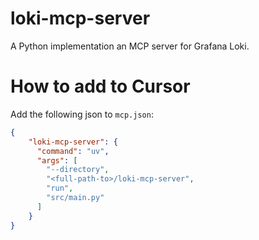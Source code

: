 # loki-mcp-server
A Python implementation an MCP server for Grafana Loki.

# How to add to Cursor
Add the following json to `mcp.json`:
```json
{
    "loki-mcp-server": {
      "command": "uv",
      "args": [
        "--directory",
        "<full-path-to>/loki-mcp-server",
        "run",
        "src/main.py"
      ]
    }
}
```
